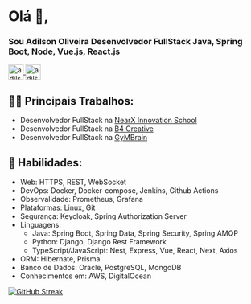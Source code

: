 # Olá 👋, 
### Sou Adilson Oliveira Desenvolvedor FullStack Java, Spring Boot, Node, Vue.js, React.js


<p align="left">
    <a href="https://twitter.com/adilsonoj" target="blank">
        <img align="center" src="https://raw.githubusercontent.com/rahuldkjain/github-profile-readme-generator/master/src/images/icons/Social/twitter.svg" alt="adilsonoj" height="30" width="30" />
    </a>  
    <a href="https://www.linkedin.com/in/adilson-oliveira-793351186/" target="blank">
        <img align="center" src="https://raw.githubusercontent.com/rahuldkjain/github-profile-readme-generator/master/src/images/icons/Social/linked-in-alt.svg" alt="adilsonoj" height="30" width="30" />
    </a>
</p>

## 👨‍🏭 Principais Trabalhos:

- Desenvolvedor FullStack na [NearX Innovation School](https://nearx.com.br)
- Desenvolvedor FullStack na [B4 Creative](http://b4creative.com.br/)
- Desenvolvedor FullStack na [GyMBrain](http://www.gymbrain.com.br/)


## 🎯 Habilidades:

- Web: HTTPS, REST, WebSocket
- DevOps: Docker, Docker-compose, Jenkins, Github Actions
- Observalidade: Prometheus, Grafana
- Plataformas: Linux, Git
- Segurança: Keycloak, Spring Authorization Server
- Linguagens:
  - Java: Spring Boot, Spring Data, Spring Security, Spring AMQP
  - Python: Django, Django Rest Framework
  - TypeScript/JavaScript: Nest, Express, Vue, React, Next, Axios
- ORM: Hibernate, Prisma
- Banco de Dados: Oracle, PostgreSQL, MongoDB
- Conhecimentos em: AWS, DigitalOcean



[![GitHub
Streak](http://github-readme-streak-stats.herokuapp.com?user=adilsonoj&theme=dark&date_format=M%35j%5B%2C%35Y%5D)](https://git.io/streak-stats)

